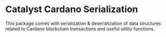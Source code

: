 

# Catalyst Cardano Serialization

This package comes with serialization & deserialization of data structures related to Cardano blockchain transactions and useful utility functions.

